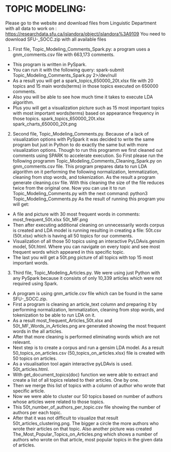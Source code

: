 
# TOPIC MODELING:

Please go to the website and download files from Linguistic Department with all data to work on :
https://researchdata.sfu.ca/islandora/object/islandora%3A9109
You need to download SFU-_SOCC.zip with all available files

1. First file, Topic_Modeling_Comments_Spark.py: a program uses a gnm_comments.csv file with 663,173 comments.
  - This program is written in PySpark.
  - You can run it with the following query: spark-submit Topic_Modeling_Comments_Spark.py 2>/dev/null
  - As a result you will get a spark_topics_650000_20t.xlsx file with 20 topics and 15 main words(terms) in those topics 
executed on 650000 comments.
  - Also you will be able to see how much time it takes to execute LDA algorithm.
  - Plus you will get a visualization picture such as 15 most important topics with most important words(terms) based on 
appearance frequency in those topics. 
spark_topics_650000_20t.xlsx
spark_charts_650000_20t.png

2. Second file, Topic_Modeling_Comments.py. Because of a lack of visualization options with PySpark it was decided to write 
the same program but just in Python to do exactly the same but with more visualization options. Though to run this 
programm we first cleaned out comments using SPARK to accelerate execution. So First please run the following programm 
Topic_Modeling_Comments_Cleaning_Spark.py on gnm_comments.csv file. This program prepares data to run LDA algorithm on it
performing the following normalization, lemmatization, cleaning from stop words, and tokenization.
As the result a program generate cleaning.csv file. With this cleaning the size of the file reduces twice from 
the original one. Now you can use it to run Topic_Modeling_Comments.py with the next command: python3 Topic_Modeling_Comments.py
As the result of running this program you will get:
  - A file and picture with 30 most frequent words in comments:
  most_frequent_50t.xlsx
  50t_MF.png
  - Then after executing additional cleaning on unnecessarily words corpus is created and LDA model is running resulting in
creating a file: 50t.csv (50t.xlsx) which is having all 50 topics for our comments.
  - Visualization of all those 50 topics using an interactive PyLDAvis.gensim model, 50t.html. Where you can navigate on every topic and 
see most frequent words which appeared in this specific topic.
  - The last you will get a 50t.png picture of all topics with top 15 most important words.

3. Third file, Topic_Modeling_Articles.py. We were using just Python with any PySpark because it consists of only 10,339 articles which were not required using Spark.
  - A program is using gnm_article.csv file which can be found in the same SFU-_SOCC.zip.
  - First a program is cleaning an article_text column and preparing it by performing normalization, lemmatization, 
cleaning from stop words, and tokenization to be able to run LDA on it.
  - As a result most_frequent_Articles_50t.xlsx and 50t_MF_Words_in_Articles.png are generated showing the most frequent words 
in the all articles.
  - After that more cleaning is performed eliminating words which are not relevant.
  - Next step is to create a corpus and run a gensim LDA model. As a result 50_topics_on_articles.csv (50_topics_on_articles.xlsx) file is created with 50 topics on articles.
  - As a visualisation tool again interactive pyLDAvis is used. 50t_articles.html.
  - With get_document_topics(doc) function we were able to extract and create a list of all topics related to their articles. One by one.
  - Then we merge this list of topics with a column of author who wrote that specific article.
  - Now we were able to cluster our 50 topics based on number of authors whose articles were related to those topics.
  - This 50t_number_of_authors_per_topic.csv file showing the number of authors per each topic.
  - After that it was not difficult to visualize that result 50t_articles_clustering.png. The bigger a circle the more authors 
who wrote their articles on that topic. Also another picture was created The_Most_Popular_Topics_on_Articles.png which shows 
a number of authors who wrote on that article, most popular topics in the given data of articles.
